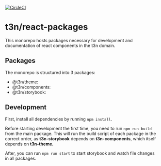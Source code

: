 [![CircleCI](https://circleci.com/gh/t3n/react-packages.svg?style=svg&circle-token=5b76fc109fe1caf940564b1a692600c7d4a72a3e)](https://circleci.com/gh/t3n/react-packages)

# t3n/react-packages

This monorepo hosts packages necessary for development and documentation of react components in the t3n domain.

## Packages

The monorepo is structured into 3 packages:

- @t3n/theme: 
- @t3n/components: 
- @t3n/storybook: 

## Development

First, install all dependencies by running `npm install`.

Before starting development the first time, you need to run `npm run build` from the main package. This will run the build script of each package in the correct order, as **t3n-storybook** depends on **t3n-components**, which itself depends on **t3n-theme**. 

After, you can run `npm run start` to start storybook and watch file changes in all packages.
